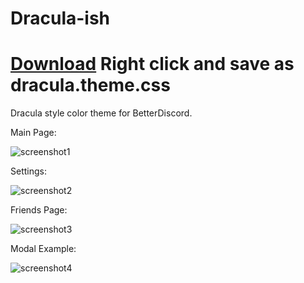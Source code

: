 # Dracula-ish

# [Download](https://raw.githubusercontent.com/yungsamd17/BetterDiscordAddons/main/Themes/Dracula-ish/dracula-ish.theme.css) Right click and save as dracula.theme.css

Dracula style color theme for BetterDiscord.


Main Page:

![screenshot1](https://raw.githubusercontent.com/yungsamd17/BetterDiscordAddons/main/Themes/Dracula-ish/_res/screenshot1.png)

Settings:

![screenshot2](https://raw.githubusercontent.com/yungsamd17/BetterDiscordAddons/main/Themes/Dracula-ish/_res/screenshot2.png)

Friends Page:

![screenshot3](https://raw.githubusercontent.com/yungsamd17/BetterDiscordAddons/main/Themes/Dracula-ish/_res/screenshot3.png)

Modal Example:

![screenshot4](https://raw.githubusercontent.com/yungsamd17/BetterDiscordAddons/main/Themes/Dracula-ish/_res/screenshot4.png)